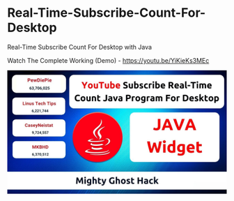 # Real-Time-Subscribe-Count-For-Desktop
Real-Time Subscribe Count For Desktop with Java 

Watch The Complete Working (Demo) - https://youtu.be/YiKieKs3MEc

![](maxresdefault.jpg)



